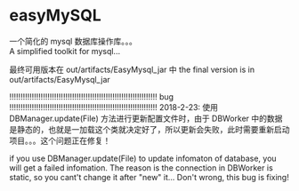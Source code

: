 # easyMySQL
一个简化的 mysql 数据库操作库。。。                                                                                     
A simplified toolkit for mysql...

最终可用版本在 out/artifacts/EasyMysql_jar 中
the final version is in out/artifacts/EasyMysql_jar

!!!!!!!!!!!!!!!!!!!!!!!!!!!!!!!!!!!!!!!!!!!!!!!!!!!!!!!!!!!!!!!!!! bug !!!!!!!!!!!!!!!!!!!!!!!!!!!!!!!!!!!!!!!!!!!!!!!!!!!!!!!!!!!!!!!!!!
2018-2-23:
使用 DBManager.update(File) 方法进行更新配置文件时，由于 DBWorker 中的数据是静态的，也就是一加载这个类就决定好了，所以更新会失败，此时需要重新启动项目。。。这个问题正在修复！

if you use DBManager.update(File) to update infomaton of database, you will get a failed infomation. The reason is the connection in DBWorker is static, so you cant't change it after "new" it... Don't wrong, this bug is fixing!
